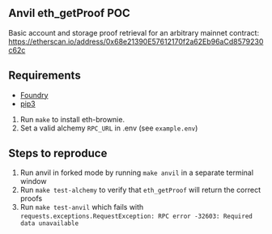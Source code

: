 ## Anvil eth_getProof POC

Basic account and storage proof retrieval for an arbitrary mainnet contract: https://etherscan.io/address/0x68e21390E57612170f2a62Eb96aCd8579230c62c

## Requirements

- [Foundry](https://github.com/gakonst/foundry)
- [pip3](https://stackoverflow.com/questions/34573159/how-can-i-install-pythons-pip3-on-my-mac)

1. Run `make` to install eth-brownie.
2. Set a valid alchemy `RPC_URL` in .env (see `example.env`)

## Steps to reproduce

1. Run anvil in forked mode by running `make anvil` in a separate terminal window
2. Run `make test-alchemy` to verify that `eth_getProof` will return the correct proofs
3. Run `make test-anvil` which fails with `requests.exceptions.RequestException: RPC error -32603: Required data unavailable`

